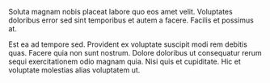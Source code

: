 Soluta magnam nobis placeat labore quo eos amet velit. Voluptates doloribus error sed sint temporibus et autem a facere. Facilis et possimus at.
 Est ea ad tempore sed. Provident ex voluptate suscipit modi rem debitis quas. Facere quia non sunt nostrum. Dolore doloribus ut consequatur rerum sequi exercitationem odio magnam quia. Nisi quis et cupiditate. Hic et voluptate molestias alias voluptatem ut.